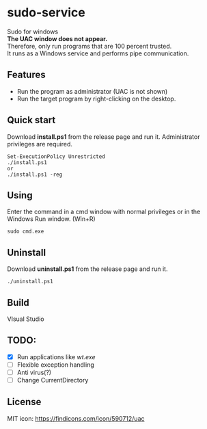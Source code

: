 # sudo-service

Sudo for windows  
**The UAC window does not appear.**  
Therefore, only run programs that are 100 percent trusted.  
It runs as a Windows service and performs pipe communication.  

## Features
- Run the program as administrator (UAC is not shown)
- Run the target program by right-clicking on the desktop.


## Quick start
Download **install.ps1** from the release page and run it.
Administrator privileges are required.
```
Set-ExecutionPolicy Unrestricted
./install.ps1
or
./install.ps1 -reg
```
## Using
Enter the command in a cmd window with normal privileges or in the Windows Run window.
(Win+R)

```
sudo cmd.exe
```
## Uninstall
Download **uninstall.ps1** from the release page and run it.
```
./uninstall.ps1
```

## Build
VIsual Studio




## TODO:
- [x] Run applications like *wt.exe*
- [ ] Flexible exception handling
- [ ] Anti virus(?)
- [ ] Change CurrentDirectory

## License
MIT
icon: https://findicons.com/icon/590712/uac
